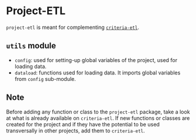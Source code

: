 # Project-ETL

`project-etl` is meant for complementing [`criteria-etl`](https://pypi.org/project/criteria-etl/). 

## `utils` module
- `config`: used for setting-up global variables of the project, used for loading data.
- `dataload`: functions used for loading data. It imports global variables from `config` sub-module.

## Note
Before adding any function or class to the `project-etl` package, take a look at what is already available on `criteria-etl`. If new functions or classes are created for the project and if they have the potential to be used transversally in other projects, add them to `criteria-etl`.



